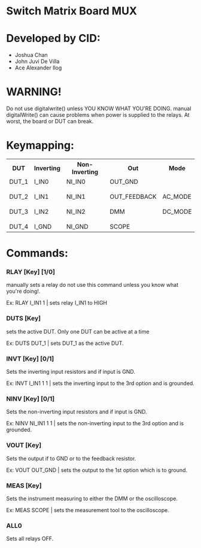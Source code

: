 # Switch Matrix Board MUX
# Developed by CID:
- Joshua Chan
- John Juvi De Villa
- Ace Alexander Ilog

# WARNING!
Do not use digitalwrite() unless YOU KNOW WHAT YOU'RE DOING.
manual digitalWrite() can cause problems when power is supplied
to the relays. At worst, the board or DUT can break.

# Keymapping:
<table>
<tr>
  <th>DUT</th>
  <th>Inverting</th>
  <th>Non-Inverting</th>
  <th>Out</th>
  <th>Mode</th>
</tr>
<tr>
  <td>
    DUT_1 <br> <br>
    DUT_2 <br> <br>
    DUT_3 <br> <br>
    DUT_4 
  </td>
  <td>
    I_IN0 <br> <br>
    I_IN1 <br>  <br>
    I_IN2 <br>  <br>
    I_GND 
  </td>
  <td>
    NI_IN0 <br> <br>
    NI_IN1 <br> <br>
    NI_IN2 <br> <br>
    NI_GND
  </td>
  <td>
    OUT_GND <br> <br>
    OUT_FEEDBACK <br> <br>
    DMM <br> <br>
    SCOPE
  </td>
  <td>
    AC_MODE <br> <br>
    DC_MODE
  </td>
</tr>
</table>

# Commands:
### RLAY [Key] [1/0]
manually sets a relay do not use this command unless you know what you're doing!.

Ex: RLAY I_IN1 1   | sets relay I_IN1 to HIGH
### DUTS [Key]
sets the active DUT. Only one DUT can be active at a time

Ex: DUTS DUT_1      | sets DUT_1 as the active DUT.
### INVT [Key] [0/1] 
Sets the inverting input resistors and if input is GND.

Ex: INVT I_IN1 1 1    | sets the inverting input to the 3rd option and is grounded.
### NINV [Key] [0/1]
Sets the non-inverting input resistors and if input is GND.

Ex: NINV NI_IN1 1 1    | sets the non-inverting input to the 3rd option and is grounded.
### VOUT [Key]
Sets the output if to GND or to the feedback resistor.

Ex: VOUT OUT_GND      | sets the output to the 1st option which is to ground.
### MEAS [Key]
Sets the instrument measuring to either the DMM or the oscilloscope.

Ex: MEAS SCOPE      | sets the measurement tool to the oscilloscope.
### ALL0
Sets all relays OFF.
